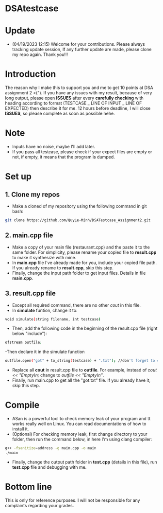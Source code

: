 # DSAtestcase
# Update
- (04/19/2023 12:15) Welcome for your contributions. Please always tracking update session, If any further update are made, please clone my repo again. Thank you!!!
# Introduction
The reason why I make this to support you and me to get 10 points at DSA assignment 2 <("). If you have any issues with my result, because of very long output, please open **ISSUES** after every **carefully checking** with heading according to format (TESTCASE _ LINE OF INPUT _ LINE OF EXPECTED) then describe it for me. 12 hours before deadline, I will close **ISSUES**, so please complete as soon as possible hehe.
# Note
- Inputs have no noise, maybe I'll add later.
- If you pass all testcase, please check if your expect files are empty or not, if empty, it means that the program is dumped.
# Set up
## 1. Clone my repos
- Make a cloned of my repository using the following command in git bash: 
```sh
git clone https://github.com/QuyLe-Minh/DSATestcase_Assignment2.git
```
## 2. main.cpp file
- Make a copy of your main file (restaurant.cpp) and the paste it to the same folder. For simplicity, please rename your copied file to **result.cpp** to make it synthesize with mine.
- In **main.cpp** file I've already made for you, include your copied file path. If you already rename to **result.cpp**, skip this step.
- Finally, change the input path folder to get input files. Details in file **main.cpp**.
## 3. result.cpp file
- Except all required command, there are no other *cout* in this file.
- In **simulate** funtion, change it to: 
```sh
void simulate(string filename, int testcase)
```
- Then, add the following code in the beginning of the result.cpp file (right below "include"):
 ```sh
ofstream outfile; 
```
-Then declare it in the simulate function
 ```sh
outfile.open("got" + to_string(testcase) + ".txt"); //don't forget to close at the end of the function
```
- Replace all **cout** in result.cpp file to  **outfile**. For example, instead of *cout << "Empty\n;* change to *outfile << "Empty\n"*.
- Finally, run main.cpp to get all the "got.txt" file. If you already have it, skip this step.
# Compile
- ASan is a powerful tool to check memory leak of your program and tt works really well on Linux. You can read documentations of how to install it.
- (Optional) For checking memory leak, first change directory to your folder, then run the command below, in here I'm using clang compiler:
 ```sh
g++ -fsanitize=address -g main.cpp -o main
./main
```
- Finally, change the output path folder in **test.cpp** (details in this file), run **test.cpp** file and debugging with me.

# Bottom line
This is only for reference purposes. I will not be responsible for any complaints regarding your grades.

